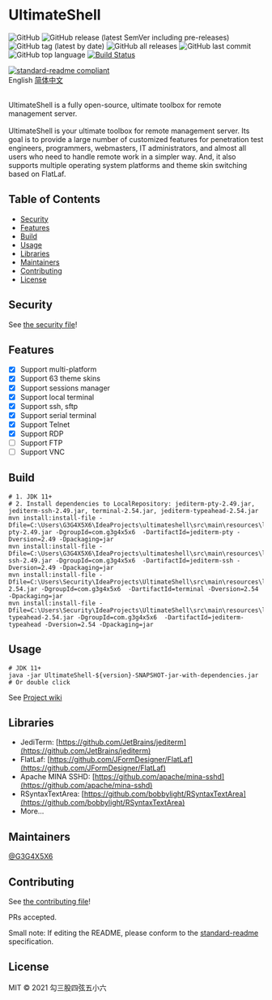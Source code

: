 # UltimateShell

![GitHub](https://img.shields.io/github/license/g3g4x5x6/ultimateshell)
![GitHub release (latest SemVer including pre-releases)](https://img.shields.io/github/v/release/g3g4x5x6/ultimateshell?include_prereleases)
![GitHub tag (latest by date)](https://img.shields.io/github/v/tag/g3g4x5x6/ultimateshell)
![GitHub all releases](https://img.shields.io/github/downloads/g3g4x5x6/ultimateshell/total)
![GitHub last commit](https://img.shields.io/github/last-commit/g3g4x5x6/ultimateshell)
![GitHub top language](https://img.shields.io/github/languages/top/g3g4x5x6/ultimateshell)
[![Build Status](https://app.travis-ci.com/G3G4X5X6/ultimateshell.svg?branch=main)](https://app.travis-ci.com/G3G4X5X6/ultimateshell)

[![standard-readme compliant](https://img.shields.io/badge/standard--readme-OK-green.svg?style=flat-square)](https://github.com/RichardLitt/standard-readme)
<br>
English [简体中文](doc/README_zh-CH.md)

<br>
UltimateShell is a fully open-source, ultimate toolbox for remote management server.
<br><br>
UltimateShell is your ultimate toolbox for remote management server.
Its goal is to provide a large number of customized features for penetration test engineers, programmers, webmasters, IT administrators, and almost all users who need to handle remote work in a simpler way.
And, it also supports multiple operating system platforms and theme skin switching based on FlatLaf.

## Table of Contents

- [Security](#security)
- [Features](#Features)
- [Build](#build)
- [Usage](#usage)
- [Libraries](#Libraries)
- [Maintainers](#maintainers)
- [Contributing](#contributing)
- [License](#license)

## Security
See [the security file](SECURITY.md)!

## Features

- [x] Support multi-platform
- [x] Support 63 theme skins
- [x] Support sessions manager
- [x] Support local terminal
- [x] Support ssh, sftp
- [x] Support serial terminal
- [x] Support Telnet
- [x] Support RDP
- [ ] Support FTP
- [ ] Support VNC

## Build

```
# 1. JDK 11+
# 2. Install dependencies to LocalRepository: jediterm-pty-2.49.jar, jediterm-ssh-2.49.jar, terminal-2.54.jar, jediterm-typeahead-2.54.jar
mvn install:install-file -Dfile=C:\Users\G3G4X5X6\IdeaProjects\ultimateshell\src\main\resources\lib/jediterm-pty-2.49.jar -DgroupId=com.g3g4x5x6  -DartifactId=jediterm-pty -Dversion=2.49 -Dpackaging=jar
mvn install:install-file -Dfile=C:\Users\G3G4X5X6\IdeaProjects\ultimateshell\src\main\resources\lib/jediterm-ssh-2.49.jar -DgroupId=com.g3g4x5x6  -DartifactId=jediterm-ssh -Dversion=2.49 -Dpackaging=jar
mvn install:install-file -Dfile=C:\Users\Security\IdeaProjects\UltimateShell\src\main\resources\lib/terminal-2.54.jar -DgroupId=com.g3g4x5x6  -DartifactId=terminal -Dversion=2.54 -Dpackaging=jar
mvn install:install-file -Dfile=C:\Users\Security\IdeaProjects\UltimateShell\src\main\resources\lib/jediterm-typeahead-2.54.jar -DgroupId=com.g3g4x5x6  -DartifactId=jediterm-typeahead -Dversion=2.54 -Dpackaging=jar

```

## Usage

```
# JDK 11+ 
java -jar UltimateShell-${version}-SNAPSHOT-jar-with-dependencies.jar
# Or double click
```
See [Project wiki](https://github.com/G3G4X5X6/ultimateshell/wiki)

## Libraries
- JediTerm: [https://github.com/JetBrains/jediterm](https://github.com/JetBrains/jediterm)
- FlatLaf: [https://github.com/JFormDesigner/FlatLaf](https://github.com/JFormDesigner/FlatLaf)
- Apache MINA SSHD: [https://github.com/apache/mina-sshd](https://github.com/apache/mina-sshd)
- RSyntaxTextArea: [https://github.com/bobbylight/RSyntaxTextArea](https://github.com/bobbylight/RSyntaxTextArea)
- More...


## Maintainers

[@G3G4X5X6](https://github.com/G3G4X5X6)

## Contributing

See [the contributing file](contributing.md)!

PRs accepted.

Small note: If editing the README, please conform to the [standard-readme](https://github.com/RichardLitt/standard-readme) specification.

## License

MIT © 2021 勾三股四弦五小六
